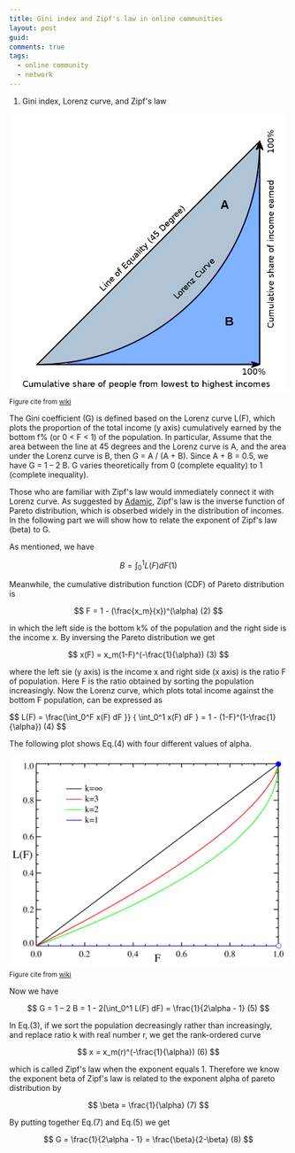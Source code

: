 ```yaml
---
title: Gini index and Zipf's law in online communities
layout: post
guid:
comments: true
tags:
  - online community
  - network
---
```


1. Gini index, Lorenz curve, and Zipf's law

![gini.png](/media/files/2014-04-29-Gini-index-and-zipf's-law-in-online-communities/gini.png)
<sub>Figure cite from [wiki](http://en.wikipedia.org/wiki/Gini_coefficient)</sub>

The Gini coefficient (G) is defined based on the Lorenz curve L(F), which plots the proportion of the total income (y axis) cumulatively earned by the bottom f% (or 0 < F < 1) of the population. In particular, Assume that the area between the line at 45 degrees and the Lorenz curve is A, and the area under the Lorenz curve is B, then G =  A / (A + B). Since A + B = 0.5, we have G = 1 – 2 B. G varies theoretically from 0 (complete equality) to 1 (complete inequality). 

Those who are familiar with Zipf's law would immediately connect it with Lorenz curve. As suggested by [Adamic](http://www.hpl.hp.com/research/idl/papers/ranking/ranking.html), Zipf's law is the inverse function of Pareto distribution, which is obserbed widely in the distribution of incomes. In the following part we will show how to relate the exponent of Zipf's law (beta) to G. 

As mentioned, we have

$$
B = \int_0^1 L(F) dF    (1)
$$

Meanwhile, the cumulative distribution function (CDF) of Pareto distribution is

$$
F = 1 - (\frac{x_m}{x})^(\alpha)   (2)
$$

in which the left side is the bottom k% of the population and the right side is the income x. By inversing the Pareto distribution we get 

$$
x(F) = x_m(1-F)^(-\frac{1}{\alpha})    (3)
$$

where the left sie (y axis) is the income x and right side (x axis) is the ratio F of population. 
Here F is the ratio obtained by sorting the population increasingly. Now the Lorenz curve, which plots total income against the bottom F population, can be expressed as

$$
L(F) = \frac{\int_0^F x(F) dF }} { \int_0^1 x(F) dF } = 1 - (1-F)^(1-\frac{1}{\alpha})  (4)
$$

The following plot shows Eq.(4) with four different values of alpha.  

![pareto_Lorenz.png](/media/files/2014-04-29-Gini-index-and-zipf's-law-in-online-communities/pareto_Lorenz.png)
<sub>Figure cite from [wiki](http://en.wikipedia.org/wiki/Gini_coefficient)</sub>

Now we have 

$$
G = 1 – 2 B = 1 - 2(\int_0^1 L(F) dF) = \frac{1}{2\alpha - 1}  (5)
$$


In Eq.(3), if we sort the population decreasingly rather than increasingly, and replace ratio k with real number r, we get the rank-ordered curve

$$
x = x_m(r)^(-\frac{1}{\alpha})   (6)
$$

which is called Zipf's law when the exponent equals 1. Therefore we know the exponent beta of Zipf's law is related to the exponent alpha of pareto distribution by 

$$
\beta = \frac{1}{\alpha}     (7)
$$

By putting together Eq.(7) and Eq.(5) we get 

$$
G = \frac{1}{2\alpha - 1} = \frac{\beta}{2-\beta}   (8)
$$

